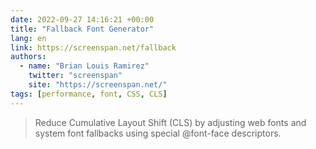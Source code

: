 ```yaml
---
date: 2022-09-27 14:16:21 +00:00
title: "Fallback Font Generator"
lang: en
link: https://screenspan.net/fallback
authors:
  - name: "Brian Louis Ramirez"
    twitter: "screenspan"
    site: "https://screenspan.net/"
tags: [performance, font, CSS, CLS]
---
```


> Reduce Cumulative Layout Shift (CLS) by adjusting web fonts and system font fallbacks using special @font-face descriptors.
